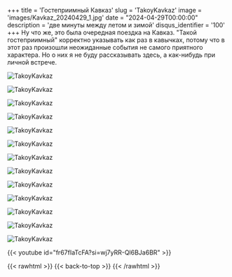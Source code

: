 +++
title = 'Гостеприимный Кавказ'
slug = 'TakoyKavkaz'
image = 'images/Kavkaz_20240429_1.jpg'
date = "2024-04-29T00:00:00"
description = 'две минуты между летом и зимой'
disqus_identifier = '100'
+++
Ну что же, это была очередная поездка на Кавказ. "Такой гостеприимный" корректно указывать как раз в кавычках, потому что в этот раз произошли неожиданные события не самого приятного характера. Но о них я не буду рассказывать здесь, а как-нибудь при личной встрече.

![TakoyKavkaz](/images/Kavkaz_20240429_2.jpg)

![TakoyKavkaz](/images/Kavkaz_20240429_3.jpg)

![TakoyKavkaz](/images/Kavkaz_20240429_4.jpg)

![TakoyKavkaz](/images/Kavkaz_20240429_5.jpg)

![TakoyKavkaz](/images/Kavkaz_20240429_6.jpg)

![TakoyKavkaz](/images/Kavkaz_20240429_7.jpg)

![TakoyKavkaz](/images/Kavkaz_20240429_8.jpg)

![TakoyKavkaz](/images/Kavkaz_20240429_9.jpg)

![TakoyKavkaz](/images/Kavkaz_20240429_10.jpg)

![TakoyKavkaz](/images/Kavkaz_20240429_11.jpg)

![TakoyKavkaz](/images/Kavkaz_20240429_12.jpg)

![TakoyKavkaz](/images/Kavkaz_20240429_13.jpg)

![TakoyKavkaz](/images/Kavkaz_20240429_14.jpg)

{{< youtube id="fr67fIaTcFA?si=wj7yRR-Ql6BJa6BR" >}}

{{< rawhtml >}}
{{< back-to-top >}}
{{< /rawhtml >}}
